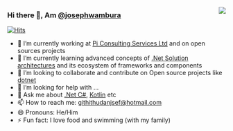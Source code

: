 <p align="right">
<img src="https://github-readme-stats.vercel.app/api?username=josephwambura&show_icons=true&hide_border=true" align="right"></p>

### Hi there 👋, Am [@josephwambura](https://twitter.com/HelloWambura)

[![Hits](https://hits.seeyoufarm.com/api/count/incr/badge.svg?url=https%3A%2F%2Fgithub.com%2Fjosephwambura%2Fjosephwambura&count_bg=%2379C83D&title_bg=%23555555&icon=microsoftazure.svg&icon_color=%23E7E7E7&title=hits%2C+why+not%3F&edge_flat=false)](https://hits.seeyoufarm.com)

- 🔭 I’m currently working at [Pi Consulting Services Ltd](https://www.pycs.co.ke/) and on open sources projects
- 🌱 I’m currently learning advanced concepts of [.Net Solution architectures](https://dotnet.microsoft.com/en-us/learntocode/) and its ecosystem of frameworks and components
- 👯 I’m looking to collaborate and contribute on Open source projects like [dotnet](https://github.com/microsoft/dotnet/)
- 🤔 I’m looking for help with ...
- 💬 Ask me about [.Net C#](https://dotnet.microsoft.com/en-us/learntocode/), [Kotlin](https://developer.android.com/kotlin/androidbasics/) etc
- 📫 How to reach me: [githithudanjsef@hotmail.com](mailto:githithudanjsef@hotmail.com)
- 😄 Pronouns: He/Him
- ⚡ Fun fact: I love food and swimming (with my family)
